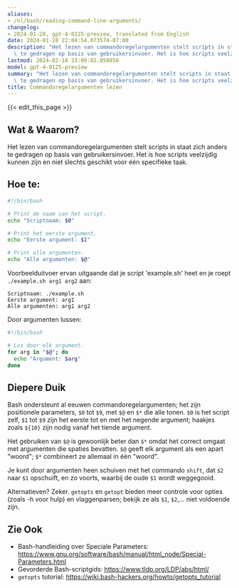 ```yaml
---
aliases:
- /nl/bash/reading-command-line-arguments/
changelog:
- 2024-01-28, gpt-4-0125-preview, translated from English
date: 2024-01-28 22:04:54.073574-07:00
description: "Het lezen van commandoregelargumenten stelt scripts in staat zich anders\
  \ te gedragen op basis van gebruikersinvoer. Het is hoe scripts veelzijdig kunnen\u2026"
lastmod: 2024-02-18 23:09:02.058856
model: gpt-4-0125-preview
summary: "Het lezen van commandoregelargumenten stelt scripts in staat zich anders\
  \ te gedragen op basis van gebruikersinvoer. Het is hoe scripts veelzijdig kunnen\u2026"
title: Commandoregelargumenten lezen
---
```


{{< edit_this_page >}}

## Wat & Waarom?

Het lezen van commandoregelargumenten stelt scripts in staat zich anders te gedragen op basis van gebruikersinvoer. Het is hoe scripts veelzijdig kunnen zijn en niet slechts geschikt voor één specifieke taak.

## Hoe te:

```Bash
#!/bin/bash

# Print de naam van het script.
echo "Scriptnaam: $0"

# Print het eerste argument.
echo "Eerste argument: $1"

# Print alle argumenten.
echo "Alle argumenten: $@"
```

Voorbeelduitvoer ervan uitgaande dat je script 'example.sh' heet en je roept `./example.sh arg1 arg2` aan:

```
Scriptnaam: ./example.sh
Eerste argument: arg1
Alle argumenten: arg1 arg2
```

Door argumenten lussen:

```Bash
#!/bin/bash

# Lus door elk argument.
for arg in "$@"; do
  echo "Argument: $arg"
done
```

## Diepere Duik

Bash ondersteunt al eeuwen commandoregelargumenten; het zijn positionele parameters, `$0` tot `$9`, met `$@` en `$*` die alle tonen. `$0` is het script zelf, `$1` tot `$9` zijn het eerste tot en met het negende argument; haakjes zoals `${10}` zijn nodig vanaf het tiende argument.

Het gebruiken van `$@` is gewoonlijk beter dan `$*` omdat het correct omgaat met argumenten die spaties bevatten. `$@` geeft elk argument als een apart "woord"; `$*` combineert ze allemaal in één "woord".

Je kunt door argumenten heen schuiven met het commando `shift`, dat `$2` naar `$1` opschuift, en zo voorts, waarbij de oude `$1` wordt weggegooid.

Alternatieven? Zeker. `getopts` en `getopt` bieden meer controle voor opties (zoals -h voor hulp) en vlaggenparsen; bekijk ze als `$1`, `$2`,... niet voldoende zijn.

## Zie Ook

- Bash-handleiding over Speciale Parameters: https://www.gnu.org/software/bash/manual/html_node/Special-Parameters.html
- Gevorderde Bash-scriptgids: https://www.tldp.org/LDP/abs/html/
- `getopts` tutorial: https://wiki.bash-hackers.org/howto/getopts_tutorial
